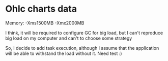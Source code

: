 # Ohlc charts data

Memory: -Xms1500MB -Xmx2000MB

I think, it will be required to configure GC for big load, but I can't reproduce big load on my computer and can't to choose some strategy 

So, I decide to add task execution, although I assume that the application will be able to withstand the load without it. Need test :)